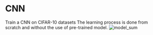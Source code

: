 # CNN
Train a CNN on CIFAR-10 datasets
The learning process is done from scratch and without the use of pre-trained model. 
![model_sum](https://raw.githubusercontent.com/username/projectname/branch/path/to/img.png)
